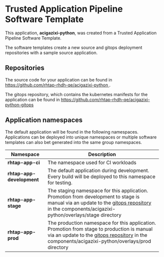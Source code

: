 # Trusted Application Pipeline Software Template

This application, **acigazixi-python**, was created from a Trusted Application Pipeline Software Template.

The software templates create a new source and gitops deployment repositories with a sample source application. 

## Repositories

The source code for your application can be found in [https://github.com/rhtap-rhdh-qe/acigazixi-python ](https://github.com/rhtap-rhdh-qe/acigazixi-python ).
 
The gitops repository, which contains the kubernetes manifests for the application can be found in 
[https://github.com/rhtap-rhdh-qe/acigazixi-python-gitops ](https://github.com/rhtap-rhdh-qe/acigazixi-python-gitops ) 

## Application namespaces 

The default application will be found in the following namespaces. Applications can be deployed into unique namespaces or multiple software templates can also bet generated into the same group namespaces.  

|  Namespace   |  Description   |  
| -------- | -------- |
| **rhtap-app-ci** | The namespace used for CI workloads |
| **rhtap-app-development** | The default application during development. Every build will be deployed to this namespace for testing. |
| **rhtap-app-stage** | The staging namespace for this application. Promotion from development to stage is manual via an update to the [gitops repository](https://github.com/rhtap-rhdh-qe/acigazixi-python-gitops ) in the components/acigazixi-python/overlays/stage directory |
| **rhtap-app-prod** | The production namespace for this application. Promotion from stage to production is manual via an update to the [gitops repository](https://github.com/rhtap-rhdh-qe/acigazixi-python-gitops ) in the components/acigazixi-python/overlays/prod directory |